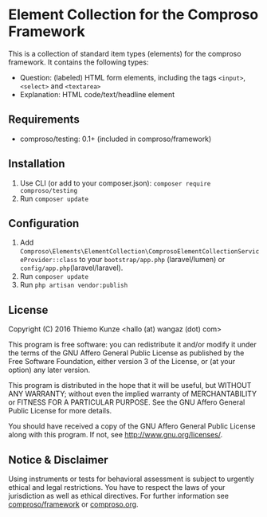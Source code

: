 # Element Collection for the Comproso Framework
This is a collection of standard item types (elements) for the comproso framework. It contains the following types:
* Question: (labeled) HTML form elements, including the tags `<input>`, `<select>` and `<textarea>`
* Explanation: HTML code/text/headline element

## Requirements
* comproso/testing: 0.1+ (included in comproso/framework)

## Installation
1. Use CLI (or add to your composer.json): `composer require comproso/testing`
2. Run `composer update`

## Configuration
1. Add `Comproso\Elements\ElementCollection\ComprosoElementCollectionServiceProvider::class` to your `bootstrap/app.php` (laravel/lumen) or `config/app.php`(laravel/laravel).
2. Run `composer update`
3. Run `php artisan vendor:publish`

## License
Copyright (C) 2016 Thiemo Kunze <hallo (at) wangaz (dot) com>

This program is free software: you can redistribute it and/or modify it under the terms of the GNU Affero General Public License as published by the Free Software Foundation, either version 3 of the License, or (at your option) any later version.

This program is distributed in the hope that it will be useful, but WITHOUT ANY WARRANTY; without even the implied warranty of MERCHANTABILITY or FITNESS FOR A PARTICULAR PURPOSE. See the GNU Affero General Public License for more details.

You should have received a copy of the GNU Affero General Public License along with this program.  If not, see <http://www.gnu.org/licenses/>.

## Notice & Disclaimer
Using instruments or tests for behavioral assessment is subject to urgently ethical and legal restrictions. You have to respect the laws of your jurisdiction as well as ethical directives. For further information see [comproso/framework](https://github.com/comproso/framework) or [comproso.org](https://comproso.org/ethic).